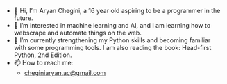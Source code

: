 - 👋 Hi, I’m Aryan Chegini, a 16 year old aspiring to be a programmer in the future.
- 👀 I’m interested in machine learning and AI, and I am learning how to webscrape and automate things on the web.
- 🌱 I’m currently strengthening my Python skills and becoming familiar with some programming tools. I am also reading the book: Head-first Python, 2nd Edition.
- 📫 How to reach me:
  - cheginiaryan.ac@gmail.com



<!---
aryanchegini/aryanchegini is a ✨ special ✨ repository because its `README.md` (this file) appears on your GitHub profile.
You can click the Preview link to take a look at your changes.
--->
